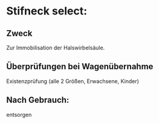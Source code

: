 # Stifneck select:
## Zweck
Zur Immobilisation der Halswirbelsäule.
## Überprüfungen bei Wagenübernahme
Existenzprüfung (alle 2 Größen, Erwachsene, Kinder)
## Nach Gebrauch:
entsorgen
